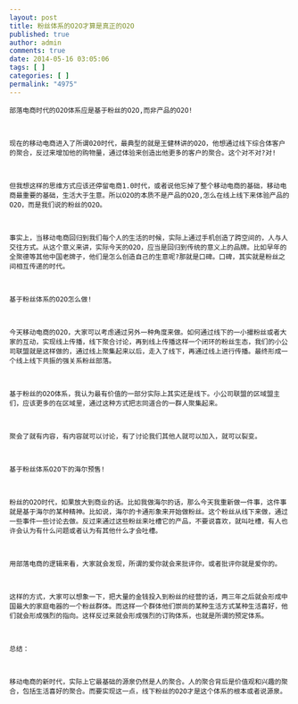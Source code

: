 ```yaml
---
layout: post
title: 粉丝体系的O2O才算是真正的O2O
published: true
author: admin
comments: true
date: 2014-05-16 03:05:06
tags: [ ]
categories: [ ]
permalink: "4975"
---
```




  
    部落电商时代的O2O体系应是基于粉丝的O2O,而非产品的O2O!
  
  
  
    现在的移动电商进入了所谓020时代，最典型的就是王健林讲的O2O，他想通过线下综合体客户的聚合，反过来增加他的购物量，通过体验来创造出他更多的客户的聚合。这个对不对?对!
  
  
  
    但我想这样的思维方式应该还停留电商1.0时代，或者说他忘掉了整个移动电商的基础，移动电商最重要的基础，生活大于生意。所以O2O的本质不是产品的O2O,怎么在线上线下来体验产品的O2O，而是我们说的粉丝的O2O。
  
  
  
    事实上，当移动电商回归到我们每个人的生活的时候，实际上通过手机创造了跨空间的，人与人交往方式。从这个意义来讲，实际今天的O2O，应当是回归到传统的意义上的品牌。比如早年的全聚德等其他中国老牌子，他们是怎么创造自己的生意呢?那就是口碑。口碑，其实就是粉丝之间相互传递的时代。
  
  
  
    基于粉丝体系的O2O怎么做!
  
  
  
    今天移动电商的O2O，大家可以考虑通过另外一种角度来做。如何通过线下的一小撮粉丝或者大家的互动，实现线上传播，线下聚合讨论，再到线上传播这样一个闭环的粉丝生态，我们的小公司联盟就是这样做的，通过线上聚集起来以后，走入了线下，再通过线上进行传播。最终形成一个线上线下共振的强关系粉丝部落。
  
  
  
    基于粉丝的O2O体系，我认为最有价值的一部分实际上其实还是线下。小公司联盟的区域盟主们，应该更多的在区域里，通过这种方式把志同道合的一群人聚集起来。
  
  
  
    聚会了就有内容，有内容就可以讨论，有了讨论我们其他人就可以加入，就可以裂变。
  
  
  
    基于粉丝体系O2O下的海尔预售!
  
  
  
    粉丝的O2O时代，如果放大到商业的话。比如我做海尔的话，那么今天我重新做一件事，这件事就是基于海尔的某种精神。比如说，海尔的卡通形象来开始做粉丝。这个粉丝从线下来做，通过一些事件一些讨论去做。反过来通过这些粉丝来吐槽它的产品，不要说喜欢，就叫吐槽，有人也许会认为有什么问题或者认为有其他什么才会吐槽。
  
  
  
    用部落电商的逻辑来看，大家就会发现，所谓的爱你就会来批评你，或者批评你就是爱你的。
  
  
  
    这样的方式，大家可以想象一下，把大量的金钱投入到粉丝的经营的话，两三年之后就会形成中国最大的家庭电器的一个粉丝群体。而这样一个群体他们崇尚的某种生活方式某种生活喜好，他们就会形成强烈的指向。这样反过来就会形成强烈的订购体系，也就是所谓的预定体系。
  
  
  
    总结：
  
  
  
    移动电商的新时代，实际上它最基础的源泉仍然是人的聚合。人的聚合背后是价值观和兴趣的聚合，包括生活喜好的聚合。而要实现这一点，线下粉丝的O2O才是这个体系的根本或者说源泉。
  
